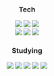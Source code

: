 

<div align="center">
  <h3>Tech</h3>
  <img src="https://img.shields.io/badge/Python-3776AB.svg?style=for-the-badge&logo=python&logoColor=ffd343" />
  <img src="https://img.shields.io/badge/JavaScript-F7DF1E.svg?style=for-the-badge&logo=javascript&logoColor=000000" />
  <img src="https://img.shields.io/badge/TypeScript-02569B.svg?style=for-the-badge&logo=typescript&logoColor=ffffff" />
  <br>
  <img src="https://img.shields.io/badge/MySQL-4479A1.svg?style=for-the-badge&logo=mysql&logoColor=ffffff" />
  <img src="https://img.shields.io/badge/MongoDB-47A248.svg?style=for-the-badge&logo=mongodb&logoColor=ffffff" />
  <img src="https://img.shields.io/badge/Supabase-3FCF8E.svg?style=for-the-badge&logo=supabase&logoColor=ffffff" />
  <br>
  <h3>Studying</h3>
  <img src="https://img.shields.io/badge/Pandas-150458.svg?style=for-the-badge&logo=pandas&logoColor=ffffff" />
  <img src="https://img.shields.io/badge/Numpy-013243.svg?style=for-the-badge&logo=numpy&logoColor=ffffff" />
  <img src="https://img.shields.io/badge/Streamlit-FF4B4B.svg?style=for-the-badge&logo=streamlit&logoColor=ffffff" />
  <img src="https://img.shields.io/badge/GA4-E37400.svg?style=for-the-badge&logo=googleanalytics&logoColor=ffffff" />
  <img src="https://img.shields.io/badge/Figma-F24E1E.svg?style=for-the-badge&logo=figma&logoColor=ffffff" />
  <br>

</div>
